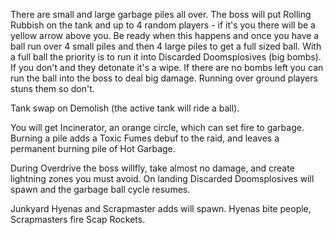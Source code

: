 There are small and large garbage piles all over. The boss will put Rolling Rubbish on the tank and up to 4 random players - if it's you there will be a yellow arrow above you. Be ready when this happens and once you have a ball run over 4 small piles and then 4 large piles to get a full sized ball. With a full ball the priority is to run it into Discarded Doomsplosives (big bombs). If you don't and they detonate it's a wipe. If there are no bombs left you can run the ball into the boss to deal big damage. Running over ground players stuns them so don't.

Tank swap on Demolish (the active tank will ride a ball).

You will get Incinerator, an orange circle, which can set fire to garbage. Burning a pile adds a Toxic Fumes debuf to the raid, and leaves a permanent burning pile of Hot Garbage.

During Overdrive the boss willfly, take almost no damage, and create lightning zones you must avoid. On landing Discarded Doomsplosives will spawn and the garbage ball cycle resumes.

Junkyard Hyenas and Scrapmaster adds will spawn. Hyenas bite people, Scrapmasters fire Scap Rockets. 
